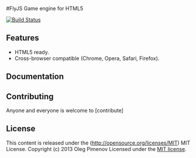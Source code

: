#FlyJS
Game engine for HTML5

[![Build Status](https://travis-ci.org/Forestcamp/Fly.js.png?branch=master)](https://travis-ci.org/Forestcamp/Fly.js)
## Features

* HTML5 ready.
* Cross-browser compatible (Chrome, Opera, Safari, Firefox).


## Documentation


## Contributing
Anyone and everyone is welcome to [contribute]

## License
This content is released under the (http://opensource.org/licenses/MIT) MIT License.
Copyright (c) 2013 Oleg Pimenov Licensed under the [MIT license](http://flyjs.mit-license.org/).


